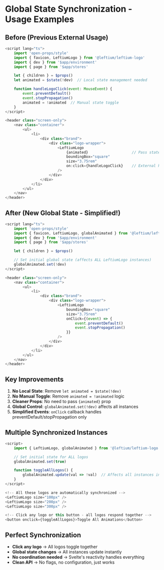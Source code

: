 # Global State Synchronization - Usage Examples

## Before (Previous External Usage)

```javascript
<script lang="ts">
    import 'open-props/style'
    import { favicon, LeftiumLogo } from '@leftium/leftium-logo'
    import { dev } from '$app/environment'
    import { page } from '$app/stores'

    let { children } = $props()
    let animated = $state(!dev)  // Local state management needed

    function handleLogoClick(event: MouseEvent) {
        event.preventDefault()
        event.stopPropagation()
        animated = !animated  // Manual state toggle
    }
</script>

<header class="screen-only">
    <nav class="container">
        <ul>
            <li>
                <div class="brand">
                    <div class="logo-wrapper">
                        <LeftiumLogo
                            {animated}                    // Pass state down
                            boundingBox="square"
                            size="3.75rem"
                            on:click={handleLogoClick}    // External handler needed
                        />
                    </div>
                </div>
            </li>
        </ul>
    </nav>
</header>
```

## After (New Global State - Simplified!)

```javascript
<script lang="ts">
    import 'open-props/style'
    import { favicon, LeftiumLogo, globalAnimated } from '@leftium/leftium-logo'
    import { dev } from '$app/environment'
    import { page } from '$app/stores'

    let { children } = $props()

    // Set initial global state (affects ALL LeftiumLogo instances)
    globalAnimated.set(!dev)
</script>

<header class="screen-only">
    <nav class="container">
        <ul>
            <li>
                <div class="brand">
                    <div class="logo-wrapper">
                        <LeftiumLogo
                            boundingBox="square"
                            size="3.75rem"
                            onClick={(event) => {
                                event.preventDefault()
                                event.stopPropagation()
                            }}
                        />
                    </div>
                </div>
            </li>
        </ul>
    </nav>
</header>
```

## Key Improvements

1. **No Local State**: Remove `let animated = $state(!dev)`
2. **No Manual Toggle**: Remove `animated = !animated` logic
3. **Cleaner Props**: No need to pass `{animated}` prop
4. **Global Control**: `globalAnimated.set(!dev)` affects all instances
5. **Simplified Events**: `onClick` callback handles preventDefault/stopPropagation only

## Multiple Synchronized Instances

```javascript
<script>
    import { LeftiumLogo, globalAnimated } from '@leftium/leftium-logo'

    // Set initial state for ALL logos
    globalAnimated.set(true)

    function toggleAllLogos() {
        globalAnimated.update(val => !val)  // Affects all instances instantly!
    }
</script>

<!-- All these logos are automatically synchronized -->
<LeftiumLogo size="100px" />
<LeftiumLogo size="200px" />
<LeftiumLogo size="300px" />

<!-- Click any logo or this button - all logos respond together -->
<button onclick={toggleAllLogos}>Toggle All Animations</button>
```

## Perfect Synchronization

- **Click any logo** → All logos toggle together
- **Global state changes** → All instances update instantly
- **No coordination needed** → Svelte's reactivity handles everything
- **Clean API** → No flags, no configuration, just works

